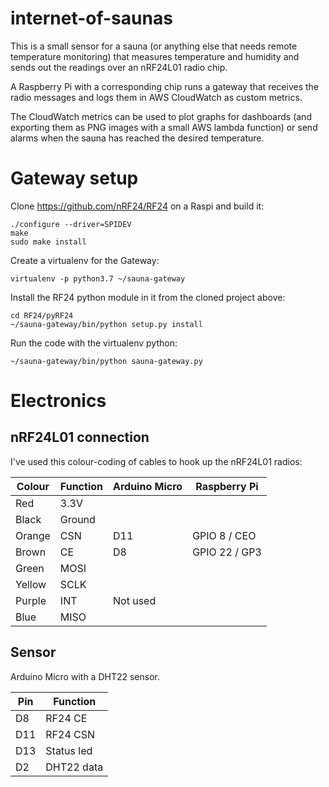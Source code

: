 
# internet-of-saunas

This is a small sensor for a sauna (or anything else that needs remote
temperature monitoring) that measures temperature and humidity and
sends out the readings over an nRF24L01 radio chip.

A Raspberry Pi with a corresponding chip runs a gateway that receives
the radio messages and logs them in AWS CloudWatch as custom metrics.

The CloudWatch metrics can be used to plot graphs for dashboards (and
exporting them as PNG images with a small AWS lambda function) or send
alarms when the sauna has reached the desired temperature.


# Gateway setup

Clone https://github.com/nRF24/RF24 on a Raspi and build it:

    ./configure --driver=SPIDEV
    make
    sudo make install

Create a virtualenv for the Gateway:

    virtualenv -p python3.7 ~/sauna-gateway

Install the RF24 python module in it from the cloned project above:

    cd RF24/pyRF24
    ~/sauna-gateway/bin/python setup.py install

Run the code with the virtualenv python:

    ~/sauna-gateway/bin/python sauna-gateway.py


# Electronics

## nRF24L01 connection

I've used this colour-coding of cables to hook up the nRF24L01 radios:

| Colour | Function | Arduino Micro | Raspberry Pi 
|--------|--------- |---------------|----------------
| Red    | 3.3V     |               | 
| Black  | Ground   |               |
| Orange | CSN      | D11           | GPIO 8  / CEO
| Brown  | CE       | D8            | GPIO 22 / GP3
| Green  | MOSI     |               |
| Yellow | SCLK     |               |
| Purple | INT      | Not used      |
| Blue   | MISO     |               |


## Sensor

Arduino Micro with a DHT22 sensor.

| Pin | Function
|-----|--------------
| D8  | RF24 CE
| D11 | RF24 CSN
| D13 | Status led
| D2  | DHT22 data
